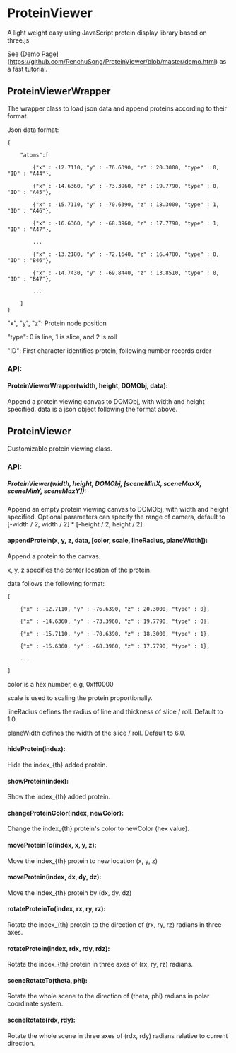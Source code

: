# ProteinViewer

A light weight easy using JavaScript protein display library based on three.js 

See (Demo Page](https://github.com/RenchuSong/ProteinViewer/blob/master/demo.html) as a fast tutorial.

## ProteinViewerWrapper

The wrapper class to load json data and append proteins according to their format.

Json data format:

	{
	
		"atoms":[
	
			{"x" : -12.7110, "y" : -76.6390, "z" : 20.3000, "type" : 0, "ID" : "A44"},
	
			{"x" : -14.6360, "y" : -73.3960, "z" : 19.7790, "type" : 0, "ID" : "A45"},
	
			{"x" : -15.7110, "y" : -70.6390, "z" : 18.3000, "type" : 1, "ID" : "A46"},
	
			{"x" : -16.6360, "y" : -68.3960, "z" : 17.7790, "type" : 1, "ID" : "A47"},
	
			...
	
			{"x" : -13.2180, "y" : -72.1640, "z" : 16.4780, "type" : 0, "ID" : "B46"},
	
			{"x" : -14.7430, "y" : -69.8440, "z" : 13.8510, "type" : 0, "ID" : "B47"},
	
			...
	
		]
	}

"x", "y", "z": Protein node position

"type": 0 is line, 1 is slice, and 2 is roll

"ID": First character identifies protein, following number records order

### API:

#### ProteinViewerWrapper(width, height, DOMObj, data):

Append a protein viewing canvas to DOMObj, with width and height specified. data is a json object following the format above.


## ProteinViewer

Customizable protein viewing class.

### API:

##### ProteinViewer(width, height, DOMObj, [sceneMinX, sceneMaxX, sceneMinY, sceneMaxY]):

Append an empty protein viewing canvas to DOMObj, with width and height specified. Optional parameters can specify the range of camera, default to [-width / 2, width / 2] * [-height / 2, height / 2].

#### appendProtein(x, y, z, data, [color, scale, lineRadius, planeWidth]):

Append a protein to the canvas. 

x, y, z specifies the center location of the protein.

data follows the following format:

	[
	
		{"x" : -12.7110, "y" : -76.6390, "z" : 20.3000, "type" : 0},
	
		{"x" : -14.6360, "y" : -73.3960, "z" : 19.7790, "type" : 0},
	
		{"x" : -15.7110, "y" : -70.6390, "z" : 18.3000, "type" : 1},
	
		{"x" : -16.6360, "y" : -68.3960, "z" : 17.7790, "type" : 1},
	
		...
	
	]

color is a hex number, e.g, 0xff0000

scale is used to scaling the protein proportionally.

lineRadius defines the radius of line and thickness of slice / roll. Default to 1.0.

planeWidth defines the width of the slice / roll. Default to 6.0.

#### hideProtein(index):

Hide the index_{th} added protein.

#### showProtein(index):

Show the index_{th} added protein.

#### changeProteinColor(index, newColor):

Change the index_{th} protein's color to newColor (hex value).

#### moveProteinTo(index, x, y, z):

Move the index_{th} protein to new location (x, y, z)

#### moveProtein(index, dx, dy, dz):

Move the index_{th} protein by (dx, dy, dz)

#### rotateProteinTo(index, rx, ry, rz):

Rotate the index_{th} protein to the direction of (rx, ry, rz) radians in three axes.

#### rotateProtein(index, rdx, rdy, rdz):

Rotate the index_{th} protein in three axes of (rx, ry, rz) radians.

#### sceneRotateTo(theta, phi):

Rotate the whole scene to the direction of (theta, phi) radians in polar coordinate system.

#### sceneRotate(rdx, rdy):

Rotate the whole scene in three axes of (rdx, rdy) radians relative to current direction.
